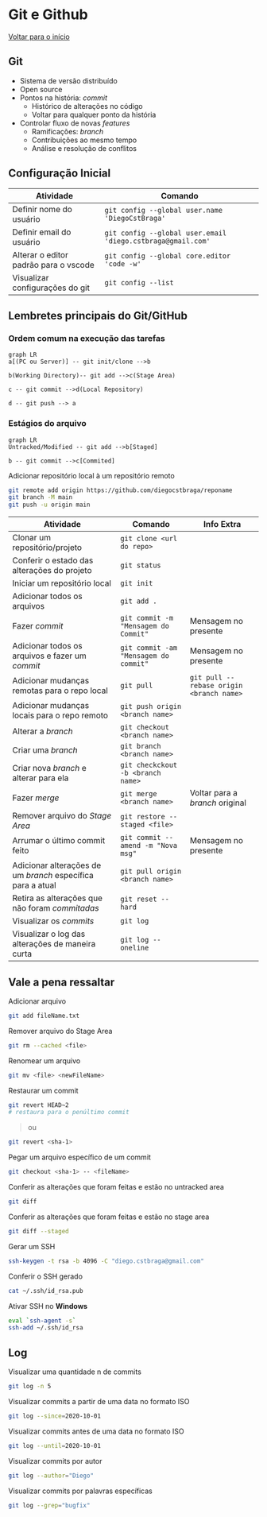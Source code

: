﻿# Git e Github

[Voltar para o início](./README.md)

## Git

+ Sistema de versão distribuído
+ Open source
+ Pontos na história: *commit*
  + Histórico de alterações no código
  + Voltar para qualquer ponto da história
+ Controlar fluxo de novas *features*
  + Ramificações: *branch*
  + Contribuições ao mesmo tempo
  + Análise e resolução de conflitos

## Configuração Inicial

Atividade | Comando
-- | --
Definir nome do usuário | `git config --global user.name 'DiegoCstBraga'`
Definir email do usuário | `git config --global user.email 'diego.cstbraga@gmail.com'`
Alterar o editor padrão para o vscode | `git config --global core.editor 'code -w'`
Visualizar configurações do git | `git config --list`

## Lembretes principais do Git/GitHub

### Ordem comum na execução das tarefas

```mermaid
graph LR
a[(PC ou Server)] -- git init/clone -->b

b(Working Directory)-- git add -->c(Stage Area)

c -- git commit -->d(Local Repository)

d -- git push --> a
```

### Estágios do arquivo

```mermaid
graph LR
Untracked/Modified -- git add -->b[Staged]

b -- git commit -->c[Commited]
```

Adicionar repositório local à um repositório remoto

```bash
git remote add origin https://github.com/diegocstbraga/reponame
git branch -M main
git push -u origin main
```

| Atividade | Comando | Info Extra |
--|--|--
Clonar um repositório/projeto | `git clone <url do repo>` |
Conferir o estado das alterações do projeto | `git status` |
Iniciar um repositório local | `git init` |
Adicionar todos os arquivos | `git add .` |
Fazer *commit* | `git commit -m "Mensagem do Commit"` | Mensagem no presente
Adicionar todos os arquivos e fazer um *commit* | `git commit -am "Mensagem do commit"` | Mensagem no presente
Adicionar mudanças remotas para o repo local | `git pull` | `git pull --rebase origin <branch name>`
Adicionar mudanças locais para o repo remoto | `git push origin <branch name>` |
Alterar a *branch* | `git checkout <branch name>` |
Criar uma *branch* | `git branch <branch name>` |
Criar nova *branch* e alterar para ela | `git checkckout -b <branch name>`
Fazer *merge* | `git merge <branch name>` | Voltar para a *branch* original
Remover arquivo do *Stage Area* | `git restore --staged <file>` |
Arrumar o último commit feito|`git commit --amend -m "Nova msg"` | Mensagem no presente
Adicionar alterações de um *branch* específica para a atual | `git pull origin <branch name>` |
Retira as alterações que não foram *commitadas* | `git reset --hard` |
Visualizar os *commits* | `git log` |
Visualizar o log das alterações de maneira curta | `git log --oneline` |

## Vale a pena ressaltar

Adicionar arquivo

```bash
git add fileName.txt
```

Remover arquivo do Stage Area

```bash
git rm --cached <file>
```

Renomear um arquivo

```bash
git mv <file> <newFileName>
```

Restaurar um commit

```bash
git revert HEAD~2
# restaura para o penúltimo commit 
```

> ou

```bash
git revert <sha-1>
```

Pegar um arquivo específico de um commit

```bash
git checkout <sha-1> -- <fileName>
```

Conferir as alterações que foram feitas e estão no untracked area

```bash
git diff
```

Conferir as alterações que foram feitas e estão no stage area

```bash
git diff --staged
```

Gerar um SSH

```bash
ssh-keygen -t rsa -b 4096 -C "diego.cstbraga@gmail.com"
```

Conferir o SSH gerado

```bash
cat ~/.ssh/id_rsa.pub
```

Ativar SSH no **Windows**

```bash
eval `ssh-agent -s`
ssh-add ~/.ssh/id_rsa
```

## Log

Visualizar uma quantidade n de commits

```bash
git log -n 5
```

Visualizar commits a partir de uma data no formato ISO

```bash
git log --since=2020-10-01
```

Visualizar commits antes de uma data no formato ISO

```bash
git log --until=2020-10-01
```

Visualizar commits por autor

```bash
git log --author="Diego"
```

Visualizar commits por palavras específicas

```bash
git log --grep="bugfix"
```
<!--stackedit_data:
eyJoaXN0b3J5IjpbLTU2NzY2MzI1M119
-->